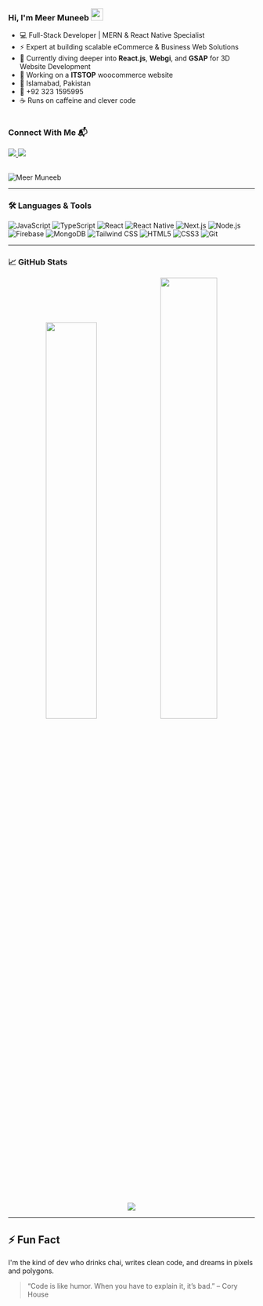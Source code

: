 ### Hi, I'm Meer Muneeb <img src="https://media.giphy.com/media/hvRJCLFzcasrR4ia7z/giphy.gif" width="25px">

- 💻 Full-Stack Developer | MERN & React Native Specialist
- ⚡ Expert at building scalable eCommerce & Business Web Solutions
- 🌱 Currently diving deeper into **React.js**, **Webgi**, and **GSAP** for 3D Website Development
- 🔭 Working on a **ITSTOP** woocommerce website 
- 📍 Islamabad, Pakistan
- 📱 +92 323 1595995
- ☕ Runs on caffeine and clever code
<br><br>

<h3 align="left">Connect With Me 📬</h3>

<a href="https://www.linkedin.com/in/meer-muneeb">
  <img src="https://img.shields.io/badge/LinkedIn-0077B5?style=for-the-badge&logo=linkedin&logoColor=white" />
</a>
<a href="mailto:meermuneeb18@gmail.com">
  <img src="https://img.shields.io/badge/Gmail-D14836?style=for-the-badge&logo=gmail&logoColor=white" />
</a>
<br><br>

<p align="left">
  <img src="https://komarev.com/ghpvc/?username=MeerMuneeb&label=Profile%20views&color=0e75b6&style=flat" alt="Meer Muneeb" />
</p>

---

### 🛠️ Languages & Tools

![JavaScript](https://img.shields.io/badge/-JavaScript-black?style=flat-square&logo=javascript)
![TypeScript](https://img.shields.io/badge/-TypeScript-007ACC?style=flat-square&logo=typescript)
![React](https://img.shields.io/badge/-React-black?style=flat-square&logo=react)
![React Native](https://img.shields.io/badge/-React%20Native-20232A?style=flat-square&logo=react)
![Next.js](https://img.shields.io/badge/-Next.js-black?style=flat-square&logo=next.js)
![Node.js](https://img.shields.io/badge/-Node.js-black?style=flat-square&logo=node.js)
![Firebase](https://img.shields.io/badge/-Firebase-FFCA28?style=flat-square&logo=firebase)
![MongoDB](https://img.shields.io/badge/-MongoDB-4EA94B?style=flat-square&logo=mongodb)
![Tailwind CSS](https://img.shields.io/badge/-Tailwind%20CSS-38B2AC?style=flat-square&logo=tailwind-css)
![HTML5](https://img.shields.io/badge/-HTML5-E34F26?style=flat-square&logo=html5&logoColor=white)
![CSS3](https://img.shields.io/badge/-CSS3-1572B6?style=flat-square&logo=css3)
![Git](https://img.shields.io/badge/-Git-F05032?style=flat-square&logo=git)

---

### 📈 GitHub Stats

<p align="center">
  <img width="45.5%" src="https://github-readme-stats.vercel.app/api?username=MeerMuneeb&show_icons=true&theme=tokyonight" />
  <img width="48%" src="https://github-readme-streak-stats.herokuapp.com/?user=MeerMuneeb&theme=tokyonight" />
</p>

<p align="center">
  <img src="https://github-readme-stats.vercel.app/api/top-langs/?username=MeerMuneeb&layout=compact&theme=tokyonight" />
</p>


---

<!-- Optional GitHub trophies (uncomment if you'd like) -->
<!--
[![trophy](https://github-profile-trophy.vercel.app/?username=MeerMuneeb&theme=onedark)](https://github.com/MeerMuneeb/github-profile-trophy)
-->

## ⚡ Fun Fact  
I'm the kind of dev who drinks chai, writes clean code, and dreams in pixels and polygons.

> “Code is like humor. When you have to explain it, it’s bad.” – Cory House
